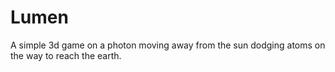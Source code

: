 # Lumen
A simple 3d game on a photon moving away from the sun dodging atoms on the way to reach the earth.
